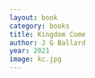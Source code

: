 ```yaml
---
layout: book
category: books
title: Kingdom Come
author: J G Ballard
year: 2021
image: kc.jpg
---
```

